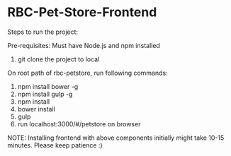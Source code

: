 # RBC-Pet-Store-Frontend

Steps to run the project:

Pre-requisites: Must have Node.js and npm installed

1. git clone the project to local

On root path of rbc-petstore, run following commands:

1. npm install bower -g
2. npm install gulp -g
3. npm install
4. bower install
5. gulp
6. run localhost:3000/#/petstore on browser

NOTE: Installing frontend with above components initially might take 10-15 minutes. Please keep patience :)
